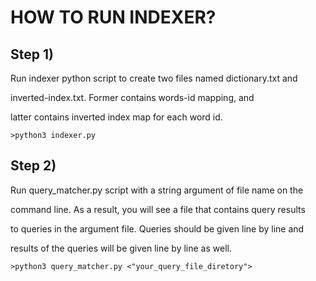 
 # HOW TO RUN INDEXER? 

 ## Step 1)	

Run indexer python script to create two files named dictionary.txt and

 inverted-index.txt. Former contains words-id mapping, and 

 latter contains inverted index map for each word id.

 ```
 >python3 indexer.py
 
 ```

 ## Step 2) 

  Run query_matcher.py script with a string argument of file name on the 

  command line. As a result, you will see a file that contains query results 

  to queries in the argument file. Queries should be given line by line and 
 
  results of the queries will be given line by line as well.

  ```
 >python3 query_matcher.py <"your_query_file_diretory">
 
 ```
